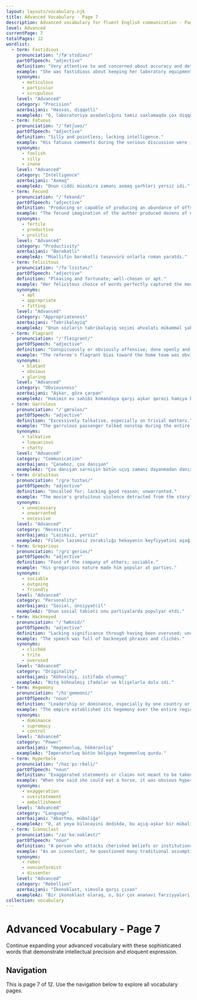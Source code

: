```yaml
---
layout: layouts/vocabulary.njk
title: Advanced Vocabulary - Page 7
description: Advanced vocabulary for fluent English communication - Page 7 of 12
level: Advanced
currentPage: 7
totalPages: 12
wordlist: 
  - term: Fastidious
    pronunciation: "/fæˈstɪdiəs/"
    partOfSpeech: "adjective"
    definition: "Very attentive to and concerned about accuracy and detail."
    example: "She was fastidious about keeping her laboratory equipment clean."
    synonyms: 
      - meticulous
      - particular
      - scrupulous
    level: "Advanced"
    category: "Precision"
    azerbaijani: "Həssas, diqqətli"
    exampleAz: "O, laboratoriya avadanlığını təmiz saxlamaqda çox diqqətli idi."
  - term: Fatuous
    pronunciation: "/ˈfætʃuəs/"
    partOfSpeech: "adjective"
    definition: "Silly and pointless; lacking intelligence."
    example: "His fatuous comments during the serious discussion were inappropriate."
    synonyms: 
      - foolish
      - silly
      - inane
    level: "Advanced"
    category: "Intelligence"
    azerbaijani: "Axmaq"
    exampleAz: "Onun ciddi müzakirə zamanı axmaq şərhləri yersiz idi."
  - term: Fecund
    pronunciation: "/ˈfekənd/"
    partOfSpeech: "adjective"
    definition: "Producing or capable of producing an abundance of offspring or new growth; fertile."
    example: "The fecund imagination of the author produced dozens of novels."
    synonyms: 
      - fertile
      - productive
      - prolific
    level: "Advanced"
    category: "Productivity"
    azerbaijani: "Bərəkətli"
    exampleAz: "Müəllifin bərəkətli təsəvvürü onlarla roman yaratdı."
  - term: Felicitous
    pronunciation: "/fəˈlɪsɪtəs/"
    partOfSpeech: "adjective"
    definition: "Pleasing and fortunate; well-chosen or apt."
    example: "Her felicitous choice of words perfectly captured the mood."
    synonyms: 
      - apt
      - appropriate
      - fitting
    level: "Advanced"
    category: "Appropriateness"
    azerbaijani: "Təbrikəlayiq"
    exampleAz: "Onun sözlərin təbrikəlayiq seçimi əhvalatı mükəmməl şəkildə əks etdirdi."
  - term: Flagrant
    pronunciation: "/ˈfleɪɡrənt/"
    partOfSpeech: "adjective"
    definition: "Conspicuously or obviously offensive; done openly and unashamedly."
    example: "The referee's flagrant bias toward the home team was obvious to all."
    synonyms: 
      - blatant
      - obvious
      - glaring
    level: "Advanced"
    category: "Obviousness"
    azerbaijani: "Aşkar, gözə çarpan"
    exampleAz: "Hakimin ev sahibi komandaya qarşı aşkar qərəzi hamıya bəlli idi."
  - term: Garrulous
    pronunciation: "/ˈɡærələs/"
    partOfSpeech: "adjective"
    definition: "Excessively talkative, especially on trivial matters."
    example: "The garrulous passenger talked nonstop during the entire flight."
    synonyms: 
      - talkative
      - loquacious
      - chatty
    level: "Advanced"
    category: "Communication"
    azerbaijani: "Çənəboz, çox danışan"
    exampleAz: "Çox danışan sərnişin bütün uçuş zamanı dayanmadan danışdı."
  - term: Gratuitous
    pronunciation: "/ɡrəˈtuɪtəs/"
    partOfSpeech: "adjective"
    definition: "Uncalled for; lacking good reason; unwarranted."
    example: "The movie's gratuitous violence detracted from the storyline."
    synonyms: 
      - unnecessary
      - unwarranted
      - excessive
    level: "Advanced"
    category: "Necessity"
    azerbaijani: "Lazımsız, yersiz"
    exampleAz: "Filmin lazımsız zorakılığı hekayənin keyfiyyətini aşağı saldı."
  - term: Gregarious
    pronunciation: "/ɡrɪˈɡeriəs/"
    partOfSpeech: "adjective"
    definition: "Fond of the company of others; sociable."
    example: "His gregarious nature made him popular at parties."
    synonyms: 
      - sociable
      - outgoing
      - friendly
    level: "Advanced"
    category: "Personality"
    azerbaijani: "Sosial, ünsiyyətcil"
    exampleAz: "Onun sosial təbiəti onu partiyalarda populyar etdi."
  - term: Hackneyed
    pronunciation: "/ˈhæknid/"
    partOfSpeech: "adjective"
    definition: "Lacking significance through having been overused; unoriginal and trite."
    example: "The speech was full of hackneyed phrases and clichés."
    synonyms: 
      - clichéd
      - trite
      - overused
    level: "Advanced"
    category: "Originality"
    azerbaijani: "Köhnəlmiş, istifadə olunmuş"
    exampleAz: "Nitq köhnəlmiş ifadələr və klişelərlə dolu idi."
  - term: Hegemony
    pronunciation: "/hɪˈɡemoʊni/"
    partOfSpeech: "noun"
    definition: "Leadership or dominance, especially by one country or social group over others."
    example: "The empire established its hegemony over the entire region."
    synonyms: 
      - dominance
      - supremacy
      - control
    level: "Advanced"
    category: "Power"
    azerbaijani: "Hegemonluq, hökmranlıq"
    exampleAz: "İmperatorluq bütün bölgəyə hegemonluq qurdu."
  - term: Hyperbole
    pronunciation: "/haɪˈpɜːrbəli/"
    partOfSpeech: "noun"
    definition: "Exaggerated statements or claims not meant to be taken literally."
    example: "When she said she could eat a horse, it was obvious hyperbole."
    synonyms: 
      - exaggeration
      - overstatement
      - embellishment
    level: "Advanced"
    category: "Language"
    azerbaijani: "Abartma, mübaliğə"
    exampleAz: "O, at yeyə biləcəyini dedikdə, bu açıq-aşkar bir mübaliğə idi."
  - term: Iconoclast
    pronunciation: "/aɪˈkɑːnəklæst/"
    partOfSpeech: "noun"
    definition: "A person who attacks cherished beliefs or institutions."
    example: "As an iconoclast, he questioned many traditional assumptions."
    synonyms: 
      - rebel
      - nonconformist
      - dissenter
    level: "Advanced"
    category: "Rebellion"
    azerbaijani: "İkonoklast, simvola qarşı çıxan"
    exampleAz: "Bir ikonoklast olaraq, o, bir çox ənənəvi fərziyyələri sual altına aldı."
collection: vocabulary
---
```


# Advanced Vocabulary - Page 7

Continue expanding your advanced vocabulary with these sophisticated words that demonstrate intellectual precision and eloquent expression.

## Navigation
This is page 7 of 12. Use the navigation below to explore all vocabulary pages.